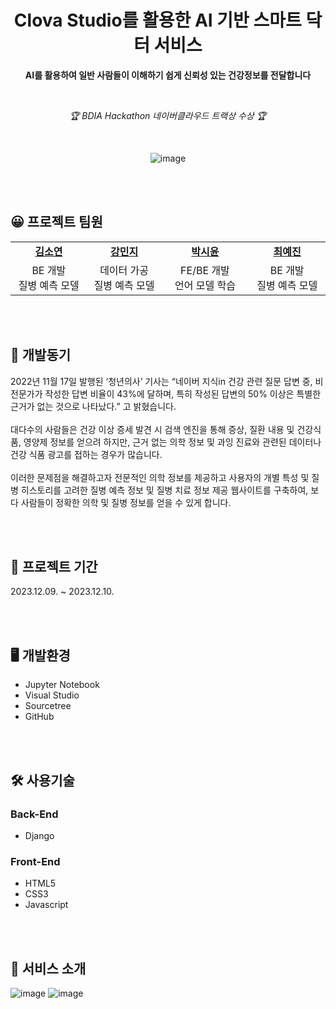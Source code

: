 <div align="center">
  
# Clova Studio를 활용한 AI 기반 스마트 닥터 서비스

**AI를 활용하여 일반 사람들이 이해하기 쉽게 신뢰성 있는 건강정보를 전달합니다**

<br>

_🏆 BDIA Hackathon 네이버클라우드 트랙상 수상 🏆_

<br>

![image](https://github.com/s53uni/isix-project/assets/142832376/da184707-6352-448e-81e6-8a1d654e9b0a)


</div>

<br><br>

## 😀 프로젝트 팀원

<table align="center">
    <tr align="center">
        <td style="width:300px;"><a href="https://github.com/xx-Sommer-xx"><b>김소연</b></a></td>
        <td style="width:300px;"><a href="https://github.com/saeuggang10"><b>강민지</b></a></td>
        <td style="width:300px;"><a href="https://github.com/s53uni"><b>박시윤</b></a></td>
        <td style="width:300px;"><a href="https://github.com/Erin-53"><b>최예진</b></a></td>
    </tr>
    <tr align="center">
        <td>BE 개발<br>질병 예측 모델</td>
        <td>데이터 가공<br>질병 예측 모델</td>
        <td>FE/BE 개발<br>언어 모델 학습</td>
        <td>BE 개발<br>질병 예측 모델</td>
    </tr>
</table>

<br><br>

## 📝 개발동기
2022년 11월 17일 발행된 ‘청년의사’ 기사는 “네이버 지식in 건강 관련 질문 답변 중, 비전문가가 작성한 답변 비율이 43%에 달하며, 특히 작성된 답변의 50% 이상은 특별한 근거가 없는 것으로 나타났다.” 고 밝혔습니다.<br><br>
대다수의 사람들은 건강 이상 증세 발견 시 검색 엔진을 통해 증상, 질환 내용 및 건강식품, 영양제 정보를 얻으려 하지만, 근거 없는 의학 정보 및 과잉 진료와 관련된 데이터나 건강 식품 광고를 접하는 경우가 많습니다.<br><br>
이러한 문제점을 해결하고자 전문적인 의학 정보를 제공하고 사용자의 개별 특성 및 질병 히스토리를 고려한 질병 예측 정보 및 질병 치료 정보 제공 웹사이트를 구축하여, 보다 사람들이 정확한 의학 및 질병 정보를 얻을 수 있게 합니다.


<br><br>

## 📅 프로젝트 기간
2023.12.09. ~ 2023.12.10.

<br><br>

## 🖥️ 개발환경
* Jupyter Notebook
* Visual Studio
* Sourcetree
* GitHub

<br><br>

## 🛠️ 사용기술
### Back-End
* Django

### Front-End
* HTML5
* CSS3
* Javascript

<br><br>

## 📌 서비스 소개

![image](https://github.com/s53uni/isix-project/assets/142832376/9fe1c571-2c47-455d-a6f3-67ecc151d470)
![image](https://github.com/s53uni/isix-project/assets/142832376/86853797-a1a6-4845-a710-a0199928c0fb)

